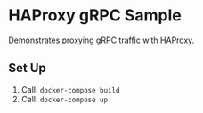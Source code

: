 # HAProxy gRPC Sample

Demonstrates proxying gRPC traffic with HAProxy.

## Set Up

1. Call: `docker-compose build`
2. Call: `docker-compose up`